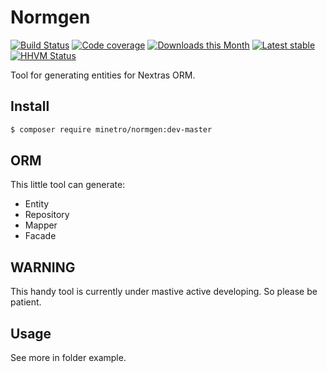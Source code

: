 # Normgen

[![Build Status](https://img.shields.io/travis/minetro/normgen.svg?style=flat-square)](https://travis-ci.org/minetro/normgen)
[![Code coverage](https://img.shields.io/coveralls/minetro/normgen.svg?style=flat-square)](https://coveralls.io/r/minetro/normgen)
[![Downloads this Month](https://img.shields.io/packagist/dm/minetro/normgen.svg?style=flat-square)](https://packagist.org/packages/minetro/normgen)
[![Latest stable](https://img.shields.io/packagist/v/minetro/normgen.svg?style=flat-square)](https://packagist.org/packages/minetro/normgen)
[![HHVM Status](https://img.shields.io/hhvm/minetro/normgen.svg?style=flat-square)](http://hhvm.h4cc.de/package/minetro/normgen)

Tool for generating entities for Nextras ORM.

## Install
```sh
$ composer require minetro/normgen:dev-master
```

## ORM

This little tool can generate:

* Entity
* Repository
* Mapper
* Facade

## WARNING

This handy tool is currently under mastive active developing. So please be patient.

## Usage

See more in folder example.

